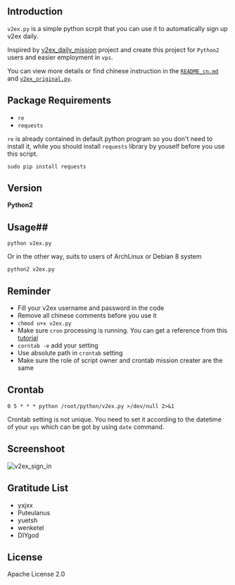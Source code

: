 ## Introduction

`v2ex.py` is a simple python scrpit that you can use it to automatically sign up v2ex daily.

Inspired by [v2ex\_daily\_mission](https://github.com/yxjxx/v2ex_daily_mission) project and create this project for `Python2` users and easier employment in `vps`.

You can view more details or find chinese instruction in the [`README_cn.md`](https://github.com/starlightme/v2ex-daily-sgin-in/blob/master/README_CN.md)  and [`v2ex_original.py`](https://github.com/starlightme/v2ex-daily-sgin-in/blob/master/v2ex_original.py).


## Package Requirements 


* `re`
* `requests`

`re` is already contained in default python program so you don't need to install it, while you should install `requests` library by youself before you use this script.

	sudo pip install requests
	
## Version

**Python2**

## Usage##

	python v2ex.py
	
Or in the other way, suits to users of ArchLinux or  Debian 8 system
	
	python2 v2ex.py
	

## Reminder ##

* Fill your v2ex username and password in the code
* Remove all chinese comments before you use it
* `chmod u+x v2ex.py`
* Make sure `cron` processing is running. You can get a reference from this [tutorial](http://www.cyberciti.biz/faq/howto-linux-unix-start-restart-cron/)
* `corntab -e` add your setting
* Use absolute path in `crontab` setting
* Make sure the role of script owner and crontab mission creater are the same


## Crontab ##

	0 5 * * * python /root/python/v2ex.py >/dev/null 2>&1
	
Crontab setting is not unique. You need to set it according to the datetime of your `vps` which can be got by using `date` command.

## Screenshoot ##
![v2ex_sign_in](http://7o52g5.com1.z0.glb.clouddn.com/屏幕快照%202015-12-11%20下午5.13.28.jpg)

## Gratitude List ##

* yxjxx
* Puteulanus
* yuetsh
* wenketel
* DIYgod

## License

Apache License 2.0

